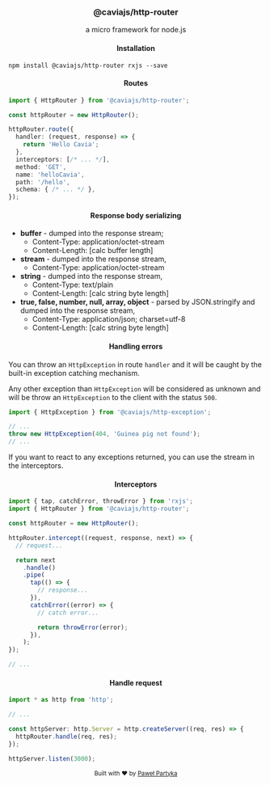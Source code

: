 <div align="center">
<h3>@caviajs/http-router</h3>
<p>a micro framework for node.js</p>
</div>

<div align="center">
<h4>Installation</h4>
</div>

```shell
npm install @caviajs/http-router rxjs --save
```

<div align="center">
<h4>Routes</h4>
</div>

```typescript
import { HttpRouter } from '@caviajs/http-router';

const httpRouter = new HttpRouter();

httpRouter.route({
  handler: (request, response) => {
    return 'Hello Cavia';
  },
  interceptors: [/* ... */],
  method: 'GET',
  name: 'helloCavia',
  path: '/hello',
  schema: { /* ... */ },
});
```

<div align="center">
<h4>Response body serializing</h4>
</div>

* **buffer** - dumped into the response stream;
  * Content-Type: application/octet-stream
  * Content-Length: [calc buffer length]
* **stream** - dumped into the response stream,
  * Content-Type: application/octet-stream
* **string** - dumped into the response stream,
  * Content-Type: text/plain
  * Content-Length: [calc string byte length]
* **true, false, number, null, array, object** - parsed by JSON.stringify and dumped into the response stream,
  * Content-Type: application/json; charset=utf-8
  * Content-Length: [calc string byte length]

<div align="center">
<h4>Handling errors</h4>
</div>

You can throw an `HttpException` in route `handler` and it will be caught by the built-in exception catching mechanism.

Any other exception than `HttpException` will be considered as unknown and will be throw an `HttpException` to the
client with the status `500`.

```typescript
import { HttpException } from '@caviajs/http-exception';

// ...
throw new HttpException(404, 'Guinea pig not found');
// ...
```

If you want to react to any exceptions returned, you can use the stream in the interceptors.

<div align="center">
<h4>Interceptors</h4>
</div>

```typescript
import { tap, catchError, throwError } from 'rxjs';
import { HttpRouter } from '@caviajs/http-router';

const httpRouter = new HttpRouter();

httpRouter.intercept((request, response, next) => {
  // request...

  return next
    .handle()
    .pipe(
      tap(() => {
        // response...
      }),
      catchError((error) => {
        // catch error...

        return throwError(error);
      }),
    );
});

// ...
```

<div align="center">
<h4>Handle request</h4>
</div>

```typescript
import * as http from 'http';

// ...

const httpServer: http.Server = http.createServer((req, res) => {
  httpRouter.handle(req, res);
});

httpServer.listen(3000);
```

<div align="center">
  <sub>Built with ❤︎ by <a href="https://partyka.dev">Paweł Partyka</a></sub>
</div>
